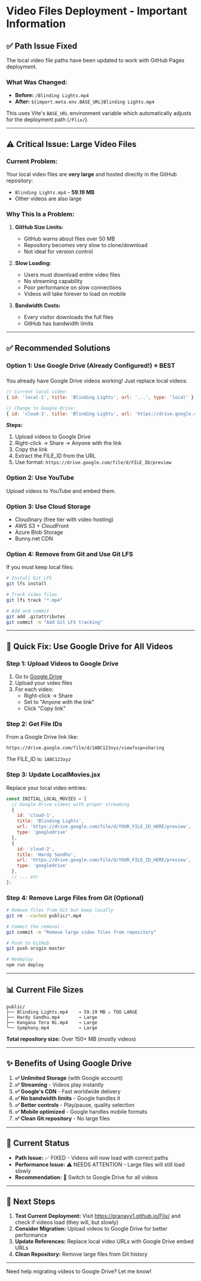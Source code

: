 # Video Files Deployment - Important Information

## ✅ Path Issue Fixed

The local video file paths have been updated to work with GitHub Pages deployment.

### What Was Changed:
- **Before:** `/Blinding Lights.mp4`
- **After:** `${import.meta.env.BASE_URL}Blinding Lights.mp4`

This uses Vite's `BASE_URL` environment variable which automatically adjusts for the deployment path (`/Flix/`).

---

## ⚠️ Critical Issue: Large Video Files

### Current Problem:
Your local video files are **very large** and hosted directly in the GitHub repository:
- `Blinding Lights.mp4` - **59.19 MB**
- Other videos are also large

### Why This Is a Problem:

1. **GitHub Size Limits:**
   - GitHub warns about files over 50 MB
   - Repository becomes very slow to clone/download
   - Not ideal for version control

2. **Slow Loading:**
   - Users must download entire video files
   - No streaming capability
   - Poor performance on slow connections
   - Videos will take forever to load on mobile

3. **Bandwidth Costs:**
   - Every visitor downloads the full files
   - GitHub has bandwidth limits

---

## ✅ Recommended Solutions

### Option 1: Use Google Drive (Already Configured!) ⭐ BEST
You already have Google Drive videos working! Just replace local videos:

```javascript
// Current local video:
{ id: 'local-1', title: 'Blinding Lights', url: '...', type: 'local' }

// Change to Google Drive:
{ id: 'cloud-3', title: 'Blinding Lights', url: 'https://drive.google.com/file/d/YOUR_FILE_ID/preview', type: 'googledrive' }
```

**Steps:**
1. Upload videos to Google Drive
2. Right-click → Share → Anyone with the link
3. Copy the link
4. Extract the FILE_ID from the URL
5. Use format: `https://drive.google.com/file/d/FILE_ID/preview`

### Option 2: Use YouTube
Upload videos to YouTube and embed them.

### Option 3: Use Cloud Storage
- Cloudinary (free tier with video hosting)
- AWS S3 + CloudFront
- Azure Blob Storage
- Bunny.net CDN

### Option 4: Remove from Git and Use Git LFS
If you must keep local files:

```bash
# Install Git LFS
git lfs install

# Track video files
git lfs track "*.mp4"

# Add and commit
git add .gitattributes
git commit -m "Add Git LFS tracking"
```

---

## 🚀 Quick Fix: Use Google Drive for All Videos

### Step 1: Upload Videos to Google Drive
1. Go to [Google Drive](https://drive.google.com)
2. Upload your video files
3. For each video:
   - Right-click → Share
   - Set to "Anyone with the link"
   - Click "Copy link"

### Step 2: Get File IDs
From a Google Drive link like:
```
https://drive.google.com/file/d/1ABC123xyz/view?usp=sharing
```
The FILE_ID is: `1ABC123xyz`

### Step 3: Update LocalMovies.jsx
Replace your local video entries:

```javascript
const INITIAL_LOCAL_MOVIES = [
  // Google Drive videos with proper streaming
  { 
    id: 'cloud-1', 
    title: 'Blinding Lights', 
    url: 'https://drive.google.com/file/d/YOUR_FILE_ID_HERE/preview', 
    type: 'googledrive' 
  },
  { 
    id: 'cloud-2', 
    title: 'Hardy Sandhu', 
    url: 'https://drive.google.com/file/d/YOUR_FILE_ID_HERE/preview', 
    type: 'googledrive' 
  },
  // ... etc
];
```

### Step 4: Remove Large Files from Git (Optional)
```bash
# Remove files from Git but keep locally
git rm --cached public/*.mp4

# Commit the removal
git commit -m "Remove large video files from repository"

# Push to GitHub
git push origin master

# Redeploy
npm run deploy
```

---

## 📊 Current File Sizes

```
public/
├── Blinding Lights.mp4    → 59.19 MB ⚠️ TOO LARGE
├── Hardy Sandhu.mp4       → Large
├── Kangana Tera Ni.mp4    → Large
└── Symphony.mp4           → Large
```

**Total repository size:** Over 150+ MB (mostly videos)

---

## ✨ Benefits of Using Google Drive

1. **✅ Unlimited Storage** (with Google account)
2. **✅ Streaming** - Videos play instantly
3. **✅ Google's CDN** - Fast worldwide delivery
4. **✅ No bandwidth limits** - Google handles it
5. **✅ Better controls** - Play/pause, quality selection
6. **✅ Mobile optimized** - Google handles mobile formats
7. **✅ Clean Git repository** - No large files

---

## 🎯 Current Status

- **Path Issue:** ✅ FIXED - Videos will now load with correct paths
- **Performance Issue:** ⚠️ NEEDS ATTENTION - Large files will still load slowly
- **Recommendation:** 🌟 Switch to Google Drive for all videos

---

## 📝 Next Steps

1. **Test Current Deployment:** Visit https://pranayy1.github.io/Flix/ and check if videos load (they will, but slowly)
2. **Consider Migration:** Upload videos to Google Drive for better performance
3. **Update References:** Replace local video URLs with Google Drive embed URLs
4. **Clean Repository:** Remove large files from Git history

---

Need help migrating videos to Google Drive? Let me know!
